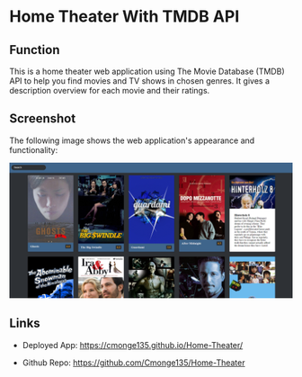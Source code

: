 # Home Theater With TMDB API

## Function

This is a home theater web application using The Movie Database (TMDB) API to help you find movies and TV shows in chosen genres. It gives a description overview for each movie and their ratings.

## Screenshot

The following image shows the web application's appearance and functionality:

![](/assets/screenshot.png)


## Links

* Deployed App: https://cmonge135.github.io/Home-Theater/

* Github Repo: https://github.com/Cmonge135/Home-Theater
